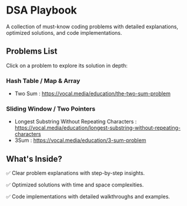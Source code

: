 # DSA Playbook

A collection of must-know coding problems with detailed explanations, optimized solutions, and code implementations.  

## Problems List 
Click on a problem to explore its solution in depth:  

### Hash Table / Map & Array 
- Two Sum : https://vocal.media/education/the-two-sum-problem

### Sliding Window / Two Pointers
- Longest Substring Without Repeating Characters : https://vocal.media/education/longest-substring-without-repeating-characters
- 3Sum : https://vocal.media/education/3-sum-problem

## What's Inside? 
✅ Clear problem explanations with step-by-step insights.

✅ Optimized solutions with time and space complexities.

✅ Code implementations with detailed walkthroughs and examples.
